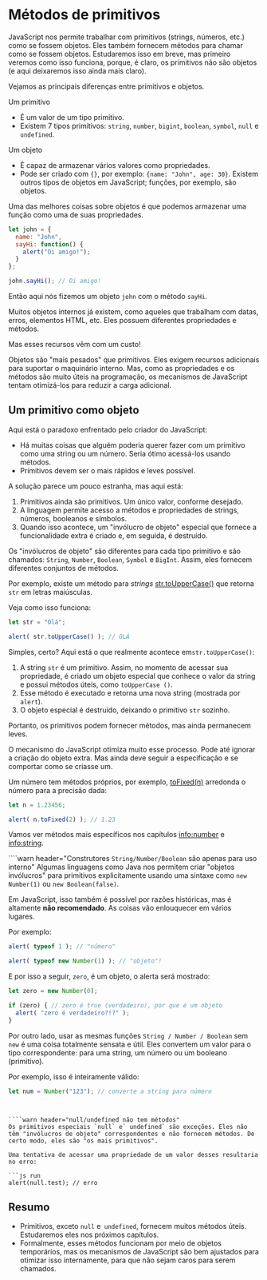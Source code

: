 # Métodos de primitivos

JavaScript nos permite trabalhar com primitivos (strings, números, etc.) como se fossem objetos. Eles também fornecem métodos para chamar como se fossem objetos. Estudaremos isso em breve, mas primeiro veremos como isso funciona, porque, é claro, os primitivos não são objetos (e aqui deixaremos isso ainda mais claro).

Vejamos as principais diferenças entre primitivos e objetos.

Um primitivo

- É um valor de um tipo primitivo.
- Existem 7 tipos primitivos: `string`, `number`, `bigint`, `boolean`, `symbol`, `null` e `undefined`.

Um objeto

- É capaz de armazenar vários valores como propriedades.
- Pode ser criado com `{}`, por exemplo: `{name: "John", age: 30}`. Existem outros tipos de objetos em JavaScript; funções, por exemplo, são objetos.

Uma das melhores coisas sobre objetos é que podemos armazenar uma função como uma de suas propriedades.

```js run
let john = {
  name: "John",
  sayHi: function() {
    alert("Oi amigo!");
  }
};

john.sayHi(); // Oi amigo!
```

Então aqui nós fizemos um objeto `john` com o método `sayHi`.

Muitos objetos internos já existem, como aqueles que trabalham com datas, erros, elementos HTML, etc. Eles possuem diferentes propriedades e métodos.

Mas esses recursos vêm com um custo!

Objetos são "mais pesados" que primitivos. Eles exigem recursos adicionais para suportar o maquinário interno. Mas, como as propriedades e os métodos são muito úteis na programação, os mecanismos de JavaScript tentam otimizá-los para reduzir a carga adicional.

## Um primitivo como objeto

Aqui está o paradoxo enfrentado pelo criador do JavaScript:

- Há muitas coisas que alguém poderia querer fazer com um primitivo como uma string ou um número. Seria ótimo acessá-los usando métodos.
- Primitivos devem ser o mais rápidos e leves possível.

A solução parece um pouco estranha, mas aqui está:

1. Primitivos ainda são primitivos. Um único valor, conforme desejado.
2. A linguagem permite acesso a métodos e propriedades de strings, números, booleanos e símbolos.
3. Quando isso acontece, um "invólucro de objeto" especial que fornece a funcionalidade extra é criado e, em seguida, é destruído.

Os "invólucros de objeto" são diferentes para cada tipo primitivo e são chamados: `String`, `Number`, `Boolean`, `Symbol` e `BigInt`. Assim, eles fornecem diferentes conjuntos de métodos.

Por exemplo, existe um método para *strings* [str.toUpperCase()](https://developer.mozilla.org/pt-BR/docs/Web/JavaScript/Reference/Global_Objects/String/toUpperCase) que retorna `str` em letras maiúsculas.

Veja como isso funciona:

```js run
let str = "Olá";

alert( str.toUpperCase() ); // OLÁ
```

Simples, certo? Aqui está o que realmente acontece em`str.toUpperCase()`:

1. A string `str` é um primitivo. Assim, no momento de acessar sua propriedade, é criado um objeto especial que conhece o valor da string e possui métodos úteis, como `toUpperCase ()`.
2. Esse método é executado e retorna uma nova string (mostrada por `alert`).
3. O objeto especial é destruído, deixando o primitivo `str` sozinho.

Portanto, os primitivos podem fornecer métodos, mas ainda permanecem leves.

O mecanismo do JavaScript otimiza muito esse processo. Pode até ignorar a criação do objeto extra. Mas ainda deve seguir a especificação e se comportar como se criasse um.

Um número tem métodos próprios, por exemplo, [toFixed(n)](https://developer.mozilla.org/pt-BR/docs/Web/JavaScript/Reference/Global_Objects/Number/toFixed) arredonda o número para a precisão dada:

```js run
let n = 1.23456;

alert( n.toFixed(2) ); // 1.23
```

Vamos ver métodos mais específicos nos capítulos <info:number> e <info:string>.


````warn header="Construtores `String/Number/Boolean` são apenas para uso interno"
Algumas linguagens como Java nos permitem criar "objetos invólucros" para primitivos explicitamente usando uma sintaxe como `new Number(1)` ou `new Boolean(false)`.

Em JavaScript, isso também é possível por razões históricas, mas é altamente **não recomendado**. As coisas vão enlouquecer em vários lugares.

Por exemplo:

```js run
alert( typeof 1 ); // "número"

alert( typeof new Number(1) ); // "objeto"!
```

E por isso a seguir, `zero`, é um objeto, o alerta será mostrado:

```js run
let zero = new Number(0);

if (zero) { // zero é true (verdadeiro), por que é um objeto
  alert( "zero é verdadeiro?!?" );
}
```

Por outro lado, usar as mesmas funções `String / Number / Boolean` sem` new` é uma coisa totalmente sensata e útil. Eles convertem um valor para o tipo correspondente: para uma string, um número ou um booleano (primitivo).

Por exemplo, isso é inteiramente válido:
```js
let num = Number("123"); // converte a string para número
```
````


````warn header="null/undefined não tem métodos"
Os primitivos especiais `null` e` undefined` são exceções. Eles não têm "invólucros de objeto" correspondentes e não fornecem métodos. De certo modo, eles são "os mais primitivos".

Uma tentativa de acessar uma propriedade de um valor desses resultaria no erro:

```js run
alert(null.test); // erro
````

## Resumo

- Primitivos, exceto `null` e` undefined`, fornecem muitos métodos úteis. Estudaremos eles nos próximos capítulos.
- Formalmente, esses métodos funcionam por meio de objetos temporários, mas os mecanismos de JavaScript são bem ajustados para otimizar isso internamente, para que não sejam caros para serem chamados.
